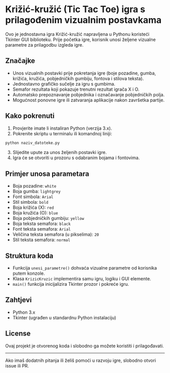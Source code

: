 # Križić-kružić (Tic Tac Toe) igra s prilagođenim vizualnim postavkama

Ovo je jednostavna igra Križić-kružić napravljena u Pythonu koristeći Tkinter GUI biblioteku. Prije početka igre, korisnik unosi željene vizualne parametre za prilagodbu izgleda igre.

## Značajke

- Unos vizualnih postavki prije pokretanja igre (boje pozadine, gumba, križića, kružića, pobjedničkih gumbiju, fontova i stilova teksta).
- Jednostavno grafičko sučelje za igru s gumbima.
- Semafor rezultata koji pokazuje trenutni rezultat igrača X i O.
- Automatsko prepoznavanje pobjednika i označavanje pobjedničkih polja.
- Mogućnost ponovne igre ili zatvaranja aplikacije nakon završetka partije.

## Kako pokrenuti

1. Provjerite imate li instaliran Python (verzija 3.x).
2. Pokrenite skriptu u terminalu ili komandnoj liniji:

```bash
python naziv_datoteke.py
```

3. Slijedite upute za unos željenih postavki igre.
4. Igra će se otvoriti u prozoru s odabranim bojama i fontovima.

## Primjer unosa parametara

- Boja pozadine: `white`
- Boja gumba: `lightgrey`
- Font simbola: `Arial`
- Stil simbola: `bold`
- Boja križića (X): `red`
- Boja kružića (O): `blue`
- Boja pobjedničkih gumbiju: `yellow`
- Boja teksta semafora: `black`
- Font teksta semafora: `Arial`
- Veličina teksta semafora (u pikselima): `20`
- Stil teksta semafora: `normal`

## Struktura koda

- Funkcija `unesi_parametre()` dohvaća vizualne parametre od korisnika putem konzole.
- Klasa `KrizicKruzic` implementira samu igru, logiku i GUI elemente.
- `main()` funkcija inicijalizira Tkinter prozor i pokreće igru.

## Zahtjevi

- Python 3.x
- Tkinter (ugrađen u standardnu Python instalaciju)

## License

Ovaj projekt je otvorenog koda i slobodno ga možete koristiti i prilagođavati.

---

Ako imaš dodatnih pitanja ili želiš pomoći u razvoju igre, slobodno otvori issue ili PR.
